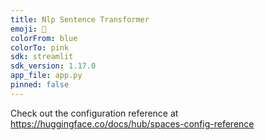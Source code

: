 ```yaml
---
title: Nlp Sentence Transformer
emoji: 🐠
colorFrom: blue
colorTo: pink
sdk: streamlit
sdk_version: 1.17.0
app_file: app.py
pinned: false
---
```


Check out the configuration reference at https://huggingface.co/docs/hub/spaces-config-reference
